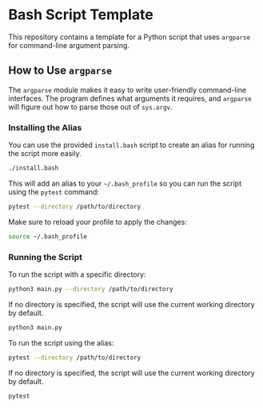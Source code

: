 # Bash Script Template

This repository contains a template for a Python script that uses `argparse` for command-line argument parsing.

## How to Use `argparse`

The `argparse` module makes it easy to write user-friendly command-line interfaces. The program defines what arguments it requires, and `argparse` will figure out how to parse those out of `sys.argv`.

### Installing the Alias

You can use the provided `install.bash` script to create an alias for running the script more easily.

```sh
./install.bash
```

This will add an alias to your `~/.bash_profile` so you can run the script using the `pytest` command:

```sh
pytest --directory /path/to/directory
```

Make sure to reload your profile to apply the changes:

```sh
source ~/.bash_profile
```

### Running the Script

To run the script with a specific directory:

```sh
python3 main.py --directory /path/to/directory
```

If no directory is specified, the script will use the current working directory by default.

```sh
python3 main.py
```

To run the script using the alias:

```sh
pytest --directory /path/to/directory
```

If no directory is specified, the script will use the current working directory by default.

```sh
pytest
```